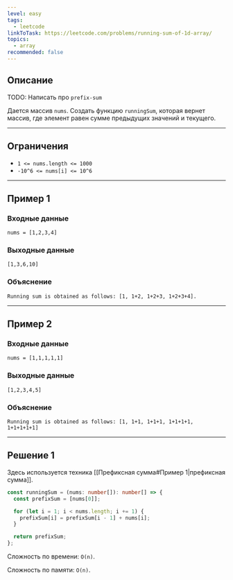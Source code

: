 ```yaml
---
level: easy
tags:
  - leetcode
linkToTask: https://leetcode.com/problems/running-sum-of-1d-array/
topics:
  - array
recommended: false
---
```

## Описание

TODO: Написать про `prefix-sum`

Дается массив `nums`. Создать функцию `runningSum`, которая вернет массив, где элемент равен сумме предыдущих значений и текущего.

---
## Ограничения

- `1 <= nums.length <= 1000`
- `-10^6 <= nums[i] <= 10^6`

---

## Пример 1

### Входные данные

```
nums = [1,2,3,4]
```
### Выходные данные

```
[1,3,6,10]
```
### Объяснение

```
Running sum is obtained as follows: [1, 1+2, 1+2+3, 1+2+3+4].
```

---
## Пример 2

### Входные данные

```
nums = [1,1,1,1,1]
```
### Выходные данные

```
[1,2,3,4,5]
```
### Объяснение

```
Running sum is obtained as follows: [1, 1+1, 1+1+1, 1+1+1+1, 1+1+1+1+1]
```

---
## Решение 1

Здесь используется техника [[Префиксная сумма#Пример 1|префиксная сумма]].

```typescript
const runningSum = (nums: number[]): number[] => {
  const prefixSum = [nums[0]];

  for (let i = 1; i < nums.length; i += 1) {
    prefixSum[i] = prefixSum[i - 1] + nums[i];
  }

  return prefixSum;
};
```

Сложность по времени: `O(n)`.

Сложность по памяти: `O(n)`.

